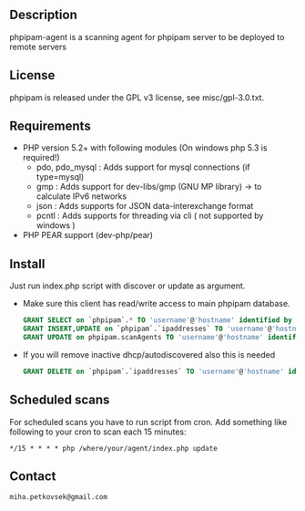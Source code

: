 ## Description
phpipam-agent is a scanning agent for phpipam server to be deployed to remote servers

## License
phpipam is released under the GPL v3 license, see misc/gpl-3.0.txt.

## Requirements
 - PHP version 5.2+ with following modules (On windows php 5.3 is required!)
    - pdo, pdo_mysql : Adds support for mysql connections (if type=mysql)
    - gmp            : Adds support for dev-libs/gmp (GNU MP library) -> to calculate IPv6 networks
    - json           : Adds supports for JSON data-interexchange format
    - pcntl          : Adds supports for threading via cli ( not supported by windows )
 - PHP PEAR support (dev-php/pear)

## Install
Just run index.php script with discover or update as argument.

 - Make sure this client has read/write access to main phpipam database.
    ```SQL
    GRANT SELECT on `phpipam`.* TO 'username'@'hostname' identified by "password";
    GRANT INSERT,UPDATE on `phpipam`.`ipaddresses` TO 'username'@'hostname' identified by "password";
    GRANT UPDATE on phpipam.scanAgents TO 'username'@'hostname' identified by "password";
    ```
 - If you will remove inactive dhcp/autodiscovered also this is needed
    ```SQL
    GRANT DELETE on `phpipam`.`ipaddresses` TO 'username'@'hostname' identified by "password";
    ```

## Scheduled scans
For scheduled scans you have to run script from cron. Add something like following to your cron to scan
each 15 minutes:

 `*/15 * * * * php /where/your/agent/index.php update`

## Contact
`miha.petkovsek@gmail.com`
